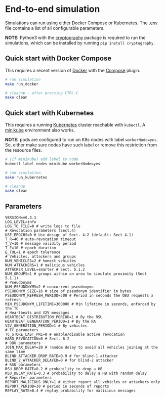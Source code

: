 # End-to-end simulation

Simulations can run using either Docker Compose or Kubernetes. The
[.env](./.env) file contains a list of all configurable parameters.

**NOTE:** Python3 with the
[cryptography](https://pypi.org/project/cryptography/) package is required to
run the simulations, which can be installed by running `pip install
cryptography`.

## Quick start with Docker Compose

This requires a recent version of [Docker](https://docs.docker.com/get-docker/)
with the [Compose](https://docs.docker.com/compose/install/) plugin.

```bash
# run simulation
make run_docker

# cleanup - after pressing CTRL-C
make clean
```

## Quick start with Kubernetes

This requires a running [Kubernetes](https://kubernetes.io/) cluster reachable
with `kubectl`. A [minikube](https://minikube.sigs.k8s.io/docs/) environment
also works.

**NOTE:** pods are configured to run on K8s nodes with label `workerNode=yes`.
So, either make sure nodes have such label or remove this restriction from the
resource files.

```bash
# (if minikube) add label to node
kubectl label nodes minikube workerNode=yes

# run simulation
make run_kubernetes

# cleanup
make clean
```

## Parameters

```properties
VERSION=v0.3.1
LOG_LEVEL=info
LOG_TO_FILE=0 # write logs to file
# Revocation parameters (Sect.4)
USE_EPOCHS=0 # Use design of Sect. 4.2 (default: Sect 4.1)
T_R=40 # auto-revocation timeout
T_V=10 # message validity period
T_E=10 # epoch duration
E_TOL=1 # epoch tolerance
# Vehicles, attackers and groups
NUM_VEHICLES=2 # honest vehicles
NUM_ATTACKERS=1 # malicious vehicles
ATTACKER_LEVEL=smarter # Sect. 5.1.2
NUM_GROUPS=1 # groups within an area to simulate proximity (Sect 5.1.1)
# Pseudonyms
NUM_PSEUDONYMS=2 # concurrent pseudonyms
PSEUDONYM_SIZE=16 # size of pseudonym identifier in bytes
PSEUDONYM_REFRESH_PERIOD=300 # Period in seconds the OBU requests a refresh
MIN_PSEUDONYM_LIFETIME=360000 # Min lifetime in seconds, enforced by the TC
# Heartbeats and V2V messages
HEARTBEAT_DISTRIBUTION_PERIOD=1 # By the RSU
HEARTBEAT_GENERATION_PERIOD=1 # By the RA
V2V_GENERATION_PERIOD=1 # By vehicles
# TC parameters
TC_STORE_LAST_PRL=0 # enable/disable active revocation
HARD_REVOCATION=0 # Sect. 6.2
# OBU parameters
JOIN_MAX_DELAY=20 # random delay to avoid all vehicles joining at the same time
BLIND_ATTACKER_DROP_RATE=0.9 # for blind-1 attacker
BLIND_2_ATTACKER_DELAYED=0 # for blind-2 attacker
# RSU parameters
RSU_DROP_RATE=0.2 # probability to drop a HB
RSU_DELAY_RATE=0.3 # probability to delay a HB with random delay
# Reporter parameters
REPORT_MALICIOUS_ONLY=1 # either report all vehicles or attackers only
REPORT_PERIOD=30 # period in seconds of reports
REPLAY_RATE=0.4 # replay probability for malicious messages
```